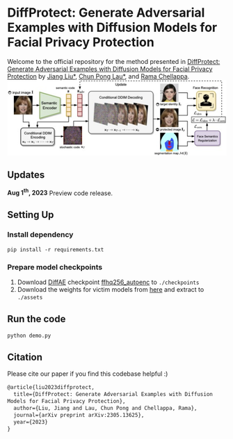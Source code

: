 # DiffProtect: Generate Adversarial Examples with Diffusion Models for Facial Privacy Protection
Welcome to the official repository for the method presented in [DiffProtect: Generate Adversarial Examples with Diffusion Models for Facial Privacy Protection](https://arxiv.org/abs/2305.13625) 
by [Jiang Liu*](https://joellliu.github.io/), [Chun Pong Lau*](https://samuel930930.github.io/), and [Rama Chellappa](https://engineering.jhu.edu/ece/faculty/rama-chellappa/).
![Pipeline Image](pipeline.jpg)
## Updates
**Aug 1<sup>th</sup>, 2023** Preview code release. 

## Setting Up
### Install dependency
```shell
pip install -r requirements.txt
```
### Prepare model checkpoints
1. Download [DiffAE](https://github.com/phizaz/diffae/tree/master) checkpoint [ffhq256_autoenc](https://vistec-my.sharepoint.com/personal/nattanatc_pro_vistec_ac_th/_layouts/15/onedrive.aspx?id=%2Fpersonal%2Fnattanatc%5Fpro%5Fvistec%5Fac%5Fth%2FDocuments%2Fdiffae%2Dpublic%2Fcheckpoints%2Fffhq256%5Fautoenc&ga=1) to `./checkpoints`
2. Download the weights for victim models from [here](https://drive.google.com/file/d/19_Y0jR789BGciogjjoGtWNEv-5QBiCB7/view?usp=sharing) and extract to `./assets`

## Run the code
```shell
python demo.py
```

## Citation 
Please cite our paper if you find this codebase helpful :)

```
@article{liu2023diffprotect,
  title={DiffProtect: Generate Adversarial Examples with Diffusion Models for Facial Privacy Protection},
  author={Liu, Jiang and Lau, Chun Pong and Chellappa, Rama},
  journal={arXiv preprint arXiv:2305.13625},
  year={2023}
}
```
